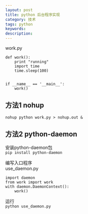 ```yaml
---
layout: post
title: python 后台程序实现
category: 技术
tags: python
keywords: 
description: 
---
```


work.py

```
def work():
    print "running"
    import time
    time.sleep(100)


if __name__ == '__main__':
    work()

```

## 方法1 nohup

```
nohup python work.py > nohup.out &
```

## 方法2 python-daemon
安装python-daemon包  
`pip install python-daemon`

编写入口程序  
use_daemon.py

```
import daemon
from work import work
with daemon.DaemonContext():
    work()

```
运行  
`python use_daemon.py`
